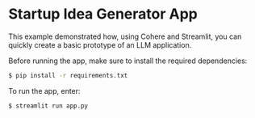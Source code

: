 # Startup Idea Generator App


This example demonstrated how, using Cohere and Streamlit, you can quickly create a basic prototype of an LLM application.

Before running the app, make sure to install the required dependencies:
```bash
$ pip install -r requirements.txt
```

To run the app, enter:
```bash
$ streamlit run app.py
```
